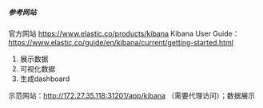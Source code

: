 ##### 参考网站
官方网站 https://www.elastic.co/products/kibana
Kibana User Guide：https://www.elastic.co/guide/en/kibana/current/getting-started.html

1. 展示数据
2. 可视化数据
3. 生成dashboard

示范网站：http://172.27.35.118:31201/app/kibana
（需要代理访问）；数据展示

